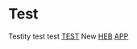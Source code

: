 # Test
Testity test test [TEST](https://bing.com)
New [HEB](https://hebisd.instructure.com/login/saml)
[APP](https://web.kamihq.com)
